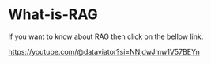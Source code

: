 # What-is-RAG
If you want to know about RAG then click on the bellow link.

https://youtube.com/@dataviator?si=NNjdwJmw1V57BEYn
